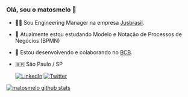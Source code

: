 ### Olá, sou o matosmelo 👋

- 🧑‍💻 Sou Engineering Manager na empresa [Jusbrasil](https://github.com/jusbrasil).
- 📖 Atualmente estou estudando Modelo e Notação de Processos de Negócios (BPMN)
- 🌱 Estou desenvolvendo e colaborando no [BCB](http://www.blackcodebrasil.com.br/).
- 🇧🇷 São Paulo / SP

  <a href="https://br.linkedin.com/in/felipematosmelo"><img alt="LinkedIn" src="https://img.shields.io/badge/LinkedIn-gray?style=flat-square&logo=linkedin"></a>
<a href="https://twitter.com/felipematosmelo"><img alt="Twitter" src="https://img.shields.io/badge/Twitter-gray?style=flat-square&logo=twitter"></a>

[![matosmelo github stats](https://github-readme-stats.vercel.app/api?username=matosmelo&show_icons=true&theme=white)](https://github.com/matosmelo)

